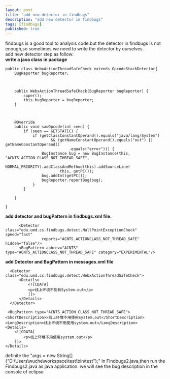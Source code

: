 ```yaml
---
layout: post
title: "add new detector in findbugs"
description: "add new detector in findbugs"
tags: [findbugs]
published: true
---
```

findbugs is a good tool to analysis code.but the detector in findbugs is not enough,so sometimes we need to write the detector by ourselves.   
add new detector step as follow:  
**write a java class in package**
    
    public class WebxActionThreadSafeCheck extends OpcodeStackDetector{
    	BugReporter bugReporter;
    
    	
    	
    	public WebxActionThreadSafeCheck(BugReporter bugReporter) {
    		super();
    		this.bugReporter = bugReporter;
    	}
    
    
    
    	@Override
    	public void sawOpcode(int seen) {
    		if (seen == GETSTATIC) {
    			if (getClassConstantOperand().equals("java/lang/System")
    					&& (getNameConstantOperand().equals("out") || getNameConstantOperand()
    							.equals("error"))) {
    				BugInstance bug = new BugInstance(this, "ACNTS_ACTION_CLASS_NOT_THREAD_SAFE",
    						NORMAL_PRIORITY).addClassAndMethod(this).addSourceLine(
    						this, getPC());
    				bug.addInt(getPC());
    				bugReporter.reportBug(bug);
    			}
    		}
    
    	}
    
    }


**add detector and bugPattern in findbugs.xml file.**  


		  <Detector class="edu.umd.cs.findbugs.detect.NullPointExceptionCheck" speed="fast" 
					reports="ACNTS_ACTIONCLASS_NOT_THREAD_SAFE" hidden="false"/>
          <BugPattern abbrev="ACNTS" type="ACNTS_ACTIONCLASS_NOT_THREAD_SAFE" category="EXPERIMENTAL"/>  

    

**add Detector and BugPattern in messages.xml file**    

    
      <Detector class="edu.umd.cs.findbugs.detect.WebxActionThreadSafeCheck">
    	  <Details>
    	   	  <![CDATA[
    	   	  <p>线上环境不能有System.out</p>
    	   	  ]]>
    	  </Details>
      </Detector>  

     <BugPattern type="ACNTS_ACTION_CLASS_NOT_THREAD_SAFE">
   	<ShortDescription>>线上环境不用使用system.out</ShortDescription>
   	<LongDescription>线上环境不用使用system.out</LongDescription>
   	<Details>
 		<![CDATA[
   			<p>线上环境不用使用system.out</p>
 		]]>
   	</Details>
 </BugPattern> 

 
definite the "args = new String[]{"D:\\Users\\wuche\\workspace\\test\\bin\\test"};" in Findbugs2.java,then run the Findbugs2.java as java application. we will see the bug description in the console of eclipse   



 
